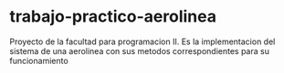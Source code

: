 # trabajo-practico-aerolinea
Proyecto de la facultad para programacion II. Es la  implementacion del sistema de  una aerolinea con sus metodos correspondientes para su funcionamiento
